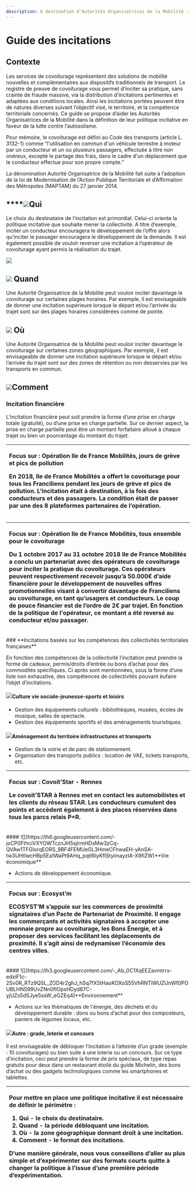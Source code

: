 ```yaml
---
description: A destination d'Autorités Organisatrices de la Mobilité - AOM
---
```


# Guide des incitations

## **Contexte**

Les services de covoiturage représentent des solutions de mobilité nouvelles et complémentaires aux dispositifs traditionnels de transport. Le registre de preuve de covoiturage vous permet d'inciter sa pratique, sans crainte de fraude massive, via la distribution d'incitations pertinentes et adaptées aux conditions locales. Ainsi les incitations portées peuvent être de natures diverses suivant l’objectif visé, le territoire, et la compétence territoriale concernés. Ce guide se propose d’aider les Autorités Organisatrices de la Mobilité dans la définition de leur politique incitative en faveur de la lutte contre l’autosolisme.

Pour mémoire, le covoiturage est défini au Code des transports \(article L. 3132-1\) comme “l'utilisation en commun d'un véhicule terrestre à moteur par un conducteur et un ou plusieurs passagers, effectuée à titre non onéreux, excepté le partage des frais, dans le cadre d'un déplacement que le conducteur effectue pour son propre compte.”

La dénomination Autorité Organisatrice de la Mobilité fait suite à l’adoption de la loi de Modernisation de l’Action Publique Territoriale et d’Affirmation des Métropoles \(MAPTAM\) du 27 janvier 2014.  


##  ****![](https://lh4.googleusercontent.com/tZjZ4bQgG-Pz26zvnh_WcCMW7ZkIMyDuQOeBFUk0099VYVsyVxOwb19qdnrUBwHdXIKtBI4Mjo14J7TMBa9qLpQAmTwi9bspTNnTrPeZohswNguueFEL_YlJfFsx-oc8QWoECDGU)**Qui**

Le choix du destinataire de l’incitation est primordial. Celui-ci oriente la politique incitative que souhaite mener la collectivité. A titre d’exemple, inciter un conducteur encouragera le développement de l’offre alors qu’inciter le passager encouragera le développement de la demande. Il est également possible de vouloir reverser une incitation à l’opérateur de covoiturage ayant permis la réalisation du trajet.

![](https://lh4.googleusercontent.com/AtuDPanUN8YBr1pSQwjEIjBKg0PY4yd-A4pFD6vzqKi5VYa6ZOGdp5Kacn78lW-igGwUHdAFLOuvyvzie0PDmepKrN594B6s_dSWh9mpjQjVdRvy6zxQOzlXwDrTVkSRWDPcZy7p)



## ![](https://lh5.googleusercontent.com/mF-ioAOtZUOX4lu9_nsK1W1LIzXgbdyQXFX0k_7Fbd6TIfKO2ko0dHsSjPKgh20vlmyuIxxANS_W2pyS6PYCmb1iQYWMX8zjqjuQyz2mJ0q4TyGbEAh3sI_g7Knae_l4UrZ253wY) **Quand**

Une Autorité Organisatrice de la Mobilité peut vouloir inciter davantage le covoiturage sur certaines plages horaires. Par exemple, il est envisageable de donner une incitation supérieure lorsque le départ et/ou l’arrivée du trajet sont sur des plages horaires considérées comme de pointe.

## ![](https://lh5.googleusercontent.com/Sexk4tjZ_8z-y9UWfj4ccg6LEGHnIwMLh5A0ushXULJ9RZh3ofTd1iBGIJ7dx3Pzx6eeQ2MA5k4iFa1Gc8vkZdJITJbBPc2SWeCZaBNBkExmBlcUnX67MHMBqjnWfQvASnmv63s2) **Où**

Une Autorité Organisatrice de la Mobilité peut vouloir inciter davantage le covoiturage sur certaines zones géographiques. Par exemple, il est envisageable de donner une incitation supérieure lorsque le départ et/ou l’arrivée du trajet sont sur des zones de rétention ou non desservies par les transports en commun.

## ![](https://lh6.googleusercontent.com/U8MTnWsPP5kKqLPdVoxzV4ywwOmpCvsB04QC_WV__xxp_wYdWvu1eI7E3bQWyBAz4GothfdZeG1Ny3L63nDBYwloE_Jrgni-nBIZ5S-9IPPvv4Qo0HyD-4difmow0rKTRHrQ0UbR)**Comment**

### **Incitation financière**

L’incitation financière peut soit prendre la forme d’une prise en charge totale \(gratuité\), ou d’une prise en charge partielle. Sur ce dernier aspect, la prise en charge partielle peut être un montant forfaitaire alloué à chaque trajet ou bien un pourcentage du montant du trajet.

<table>
  <thead>
    <tr>
      <th style="text-align:left">
        <p><b>Focus sur : Op&#xE9;ration Ile de France Mobilit&#xE9;s, jours de gr&#xE8;ve et pics de pollution</b>
        </p>
        <p>En 2018, Ile de France Mobilit&#xE9;s a offert le covoiturage pour tous
          les Franciliens pendant les jours de gr&#xE8;ve et pics de pollution. L&#x2019;incitation
          &#xE9;tait &#xE0; destination, &#xE0; la fois des conducteurs et des passagers.
          La condition &#xE9;tait de passer par une des 8 plateformes partenaires
          de l&#x2019;op&#xE9;ration.</p>
      </th>
    </tr>
  </thead>
  <tbody></tbody>
</table><table>
  <thead>
    <tr>
      <th style="text-align:left">
        <p><b>Focus sur : Op&#xE9;ration Ile de France Mobilit&#xE9;s, tous ensemble pour le covoiturage</b>
        </p>
        <p>Du 1 octobre 2017 au 31 octobre 2018 Ile de France Mobilit&#xE9;s a conclu
          un partenariat avec des op&#xE9;rateurs de covoiturage pour inciter la
          pratique du covoiturage. Ces op&#xE9;rateurs peuvent respectivement recevoir
          jusqu&#x2019;&#xE0; 50.000&#x20AC; d&#x2019;aide financi&#xE8;re pour le
          d&#xE9;veloppement de nouvelles offres promotionnelles visant &#xE0; convertir
          davantage de Franciliens au covoiturage, en tant qu&#x2019;usagers et conducteurs.
          Le coup de pouce financier est de l&#x2019;ordre de 2&#x20AC; par trajet.
          En fonction de la politique de l&apos;op&#xE9;rateur, ce montant a &#xE9;t&#xE9;
          revers&#xE9; au conducteur et/ou passager.</p>
      </th>
    </tr>
  </thead>
  <tbody></tbody>
</table>### **Incitations basées sur les compétences des collectivités territoriales françaises**

En fonction des compétences de la collectivité l’incitation peut prendre la forme de cadeaux, permis/droits d’entrée ou bons d’achat pour des commodités spécifiques. Ci après sont mentionnées, sous la forme d’une liste non exhaustive, des compétences de collectivités pouvant èufaire l’objet d’incitations.

#### ![](https://lh6.googleusercontent.com/JnEJJVgBpsWM7L_dQrZTFHCbZzFd7nBb039oyukfDK6By1s8bF0yQKC_gM8Ik5lHce-5l685sMFYM9clbRsoZr2qd5L3_ic9g9U0GAg2GT4jA2WmMioZ4x2CDU3FaAA2g5KDSq3d)**Culture vie sociale-jeunesse-sports et loisirs**

* Gestion des équipements culturels : bibliothèques, musées, écoles de musique, salles de spectacle.
* Gestion des équipements sportifs et des aménagements touristiques.

#### ![](https://lh5.googleusercontent.com/yW9JsfZ5ZWmC8bLjEXQI0I_F6i7BaQ32xjbh1MhbgFXDjY-KUF5BInaBCPYj1DLRzn773zKtJ3muahzQbkd5Q7W-2u2PbzmnDI_qQam_NChut7ehJHBiGZoHJC5_d7hl13H8UqCA)**Aménagement du territoire infrastructures et transports**

* Gestion de la voirie et de parc de stationnement.
* Organisation des transports publics : location de VAE, tickets transports, etc.

<table>
  <thead>
    <tr>
      <th style="text-align:left">
        <p><b>Focus sur : Covoit&#x2019;Star - Rennes</b>
        </p>
        <p>Le covoit&#x2019;STAR &#xE0; Rennes met en contact les automobilistes
          et les clients du r&#xE9;seau STAR. Les conducteurs cumulent des points
          et acc&#xE8;dent &#xE9;galement &#xE0; des places r&#xE9;serv&#xE9;es dans
          tous les parcs relais P+R.</p>
      </th>
    </tr>
  </thead>
  <tbody></tbody>
</table>#### ![](https://lh6.googleusercontent.com/-joCP0FthciVXYOWTcznJH5sjirmHDsMw3zCq-QVAw1TFGIorqEORS_9BF4FEMUeGL3HmeCFhwaEH-yAnSA-tw3UHtlwcHBp5Ea1WaPt9AHq_pqtI6lyKflStyimayzIA-X9fiZW)**Vie économique**

* Actions de développement économique.

<table>
  <thead>
    <tr>
      <th style="text-align:left">
        <p><b>Focus sur : Ecosyst&#x2019;m</b>
        </p>
        <p><b>ECOSYST&#x2019;M s&#x2019;appuie sur les commerces de proximit&#xE9; signataires d&#x2019;un Pacte de Partenariat de Proximit&#xE9;. Il engage les commer&#xE7;ants et activit&#xE9;s signataires &#xE0; accepter une monnaie propre au covoiturage, les Bons &#xC9;nergie, et &#xE0; proposer des services facilitant les d&#xE9;placements de proximit&#xE9;. Il s&#x2019;agit ainsi de redynamiser l&#x2019;&#xE9;conomie des centres villes.</b>
        </p>
      </th>
    </tr>
  </thead>
  <tbody></tbody>
</table>#### ![](https://lh3.googleusercontent.com/-_Ab_0C1XqEEZavmtrrx-edxiF1c-2Sv0R_RTz9QSL_ZOD4r2ghJ_hSq7fX5tHaoKOXoS55VhRNTlWUZUnWf0POUBLHNS99UvZNn0fIOpsHDyd87C-yjUZs5dSJye5ssW_eGZEq4)**Environnement**

* Actions sur les thématiques de l'énergie, des déchets et du développement durable : dons ou bons d’achat pour des composteurs, paniers de légumes locaux, etc.

#### ![](https://lh3.googleusercontent.com/9Ku92Pj0cTNqJ4O-mdQX7HlMlP5WT3uew5yZ_0yDiOvc3qdP6U50tASdkzhi4JDRmapuVVKlVUvgeVShxAGMAefw1qLY0a3TsYAyNhieAsM8Pg08MaSIkLFwN6DvnVa_XylOmGE-)**Autre : grade, loterie et concours**

Il est envisageable de débloquer l’incitation à l’atteinte d’un grade \(exemple : 10 covoiturages\) ou bien suite à une loterie ou un concours. Sur ce type d’incitation, ceci peut prendre la forme de prix spéciaux, de type repas gratuits pour deux dans un restaurant étoilé du guide Michelin, des bons d’achat ou des gadgets technologiques comme les smartphones et tablettes.  


<table>
  <thead>
    <tr>
      <th style="text-align:left">
        <p><b>Pour mettre en place une politique incitative il est n&#xE9;cessaire de d&#xE9;finir le p&#xE9;rim&#xE8;tre :</b>
        </p>
        <ol>
          <li><b>Qui - le choix du destinataire.</b>
          </li>
          <li><b>Quand - la p&#xE9;riode d&#xE9;bloquant une incitation.</b>
          </li>
          <li><b>O&#xF9; - la zone g&#xE9;ographique donnant droit &#xE0; une incitation.</b>
          </li>
          <li><b>Comment - le format des incitations.</b>
          </li>
        </ol>
        <p><b>D&#x2019;une mani&#xE8;re g&#xE9;n&#xE9;rale, nous vous conseillons d&#x2019;aller au plus simple et d&#x2019;exp&#xE9;rimenter sur des formats courts quitte &#xE0; changer la politique &#xE0; l&#x2019;issue d&#x2019;une premi&#xE8;re p&#xE9;riode d&#x2019;exp&#xE9;rimentation.   </b>
        </p>
      </th>
    </tr>
  </thead>
  <tbody></tbody>
</table>